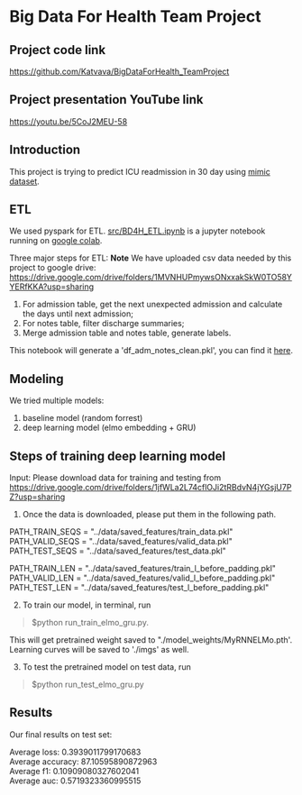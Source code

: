 # Big Data For Health Team Project

## Project code link

https://github.com/Katvava/BigDataForHealth_TeamProject

## Project presentation YouTube link

https://youtu.be/5CoJ2MEU-58

## Introduction

This project is trying to predict ICU readmission in 30 day using [mimic dataset](https://mimic.physionet.org/).

## ETL

We used pyspark for ETL. [src/BD4H_ETL.ipynb](https://github.com/Katvava/BigDataForHealth_TeamProject/blob/master/src/BD4H_ETL.ipynb) is a jupyter notebook running on [google colab](https://colab.research.google.com/notebooks/welcome.ipynb#recent=true).

Three major steps for ETL:
**Note** We have uploaded csv data needed by this project to google drive: https://drive.google.com/drive/folders/1MVNHUPmywsONxxakSkW0TO58YYERfKKA?usp=sharing

1. For admission table, get the next unexpected admission and calculate the days until next admission;
2. For notes table, filter discharge summaries;
3. Merge admission table and notes table, generate labels.

This notebook will generate a 'df_adm_notes_clean.pkl', you can find it [here](https://drive.google.com/drive/folders/13PUJeKIsosour6fx4mojJBiPbhIxUovJ?usp=sharing).

## Modeling

We tried multiple models:

1. baseline model (random forrest)
2. deep learning model (elmo embedding + GRU)

## Steps of training deep learning model
Input: Please download data for training and testing from https://drive.google.com/drive/folders/1jfWLa2L74cflOJi2tRBdvN4jYGsjU7PZ?usp=sharing

1. Once the data is downloaded, please put them in the following path.

PATH_TRAIN_SEQS = "../data/saved_features/train_data.pkl"  
PATH_VALID_SEQS = "../data/saved_features/valid_data.pkl"  
PATH_TEST_SEQS = "../data/saved_features/test_data.pkl"  
  
PATH_TRAIN_LEN = "../data/saved_features/train_l_before_padding.pkl"  
PATH_VALID_LEN = "../data/saved_features/valid_l_before_padding.pkl"  
PATH_TEST_LEN = "../data/saved_features/test_l_before_padding.pkl"  

2. To train our model, in terminal, run 
> $python run_train_elmo_gru.py.

This will get pretrained weight saved to "./model_weights/MyRNNELMo.pth'. Learning curves will be saved to './imgs' as well.

3. To test the pretrained model on test data, run
> $python run_test_elmo_gru.py

## Results

Our final results on test set:

Average loss:     0.3939011799170683  
Average accuracy: 87.10595890872963  
Average f1:       0.10909080327602041  
Average auc:      0.5719323360995515  